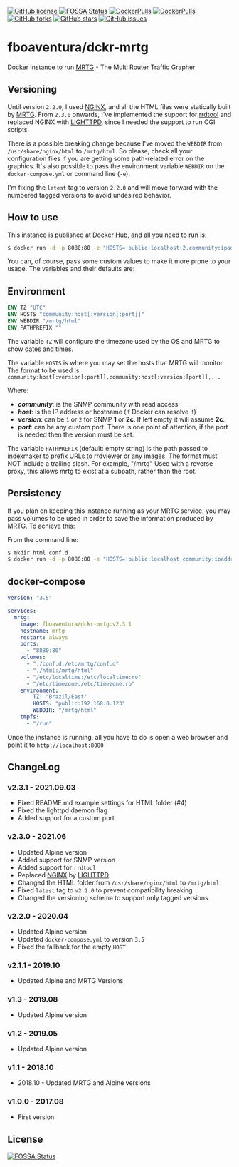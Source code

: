 [![GitHub license](https://img.shields.io/github/license/fboaventura/dckr-mrtg)](https://github.com/fboaventura/dckr-mrtg/blob/master/LICENSE)
[![FOSSA Status](https://app.fossa.io/api/projects/git%2Bgithub.com%2Ffboaventura%2Fdckr-mrtg.svg?type=shield)](https://app.fossa.io/projects/git%2Bgithub.com%2Ffboaventura%2Fdckr-mrtg?ref=badge_shield)
[![DockerPulls](https://img.shields.io/docker/pulls/fboaventura/dckr-mrtg.svg)](https://hub.docker.com/r/fboaventura/dckr-mrtg)
[![DockerPulls](https://img.shields.io/docker/stars/fboaventura/dckr-mrtg.svg)](https://hub.docker.com/r/fboaventura/dckr-mrtg)
[![GitHub forks](https://img.shields.io/github/forks/fboaventura/dckr-mrtg)](https://github.com/fboaventura/dckr-mrtg/network)
[![GitHub stars](https://img.shields.io/github/stars/fboaventura/dckr-mrtg)](https://github.com/fboaventura/dckr-mrtg/stargazers)
[![GitHub issues](https://img.shields.io/github/issues/fboaventura/dckr-mrtg)](https://github.com/fboaventura/dckr-mrtg/issues)

# fboaventura/dckr-mrtg

Docker instance to run [MRTG] - The Multi Router Traffic Grapher

## Versioning

Until version `2.2.0`, I used [NGINX], and all the HTML files were statically built by [MRTG].  From `2.3.0` onwards, I've implemented the support for [rrdtool](https://oss.oetiker.ch/rrdtool/) and replaced NGINX with [LIGHTTPD], since I needed the support to run CGI scripts.

There is a possible breaking change because I've moved the `WEBDIR` from `/usr/share/nginx/html` to `/mrtg/html`. So please, check all your configuration files if you are getting some path-related error on the graphics.  It's also possible to pass the environment variable `WEBDIR` on the `docker-compose.yml` or command line (`-e`).

I'm fixing the `latest` tag to version `2.2.0` and will move forward with the numbered tagged versions to avoid undesired behavior.

## How to use

This instance is published at [Docker Hub](https://hub.docker.com/r/fboaventura/dckr-mrtg/), and all you need to run is:

```bash
$ docker run -d -p 8080:80 -e "HOSTS='public:localhost:2,community:ipaddress'" fboaventura/dckr-mrtg:v2.3.0
```

You can, of course, pass some custom values to make it more prone to your usage.  The variables and their defaults are:

## Environment

```dockerfile
ENV TZ "UTC"
ENV HOSTS "community:host[:version[:port]]"
ENV WEBDIR "/mrtg/html"
ENV PATHPREFIX ""
```

The variable `TZ` will configure the timezone used by the OS and MRTG to show dates and times.

The variable `HOSTS` is where you may set the hosts that MRTG will monitor.  The format to be used is `community:host[:version[:port]],community:host[:version:[port]],...`

  Where:

  * **_community_**: is the SNMP community with read access
  * **_host_**: is the IP address or hostname (if Docker can resolve it)
  * **_version_**: can be `1` or `2` for SNMP **1** or **2c**.  If left empty it will assume **2c**.
  * **_port_**: can be any custom port.  There is one point of attention, if the port is needed then the version must be set.

The variable `PATHPREFIX` (default: empty string) is the path passed to indexmaker to prefix URLs to rrdviewer or any images.
 The format must NOT include a trailing slash.  For example, "/mrtg"
 Used with a reverse proxy, this allows mrtg to exist at a subpath, rather than the root.

## Persistency

If you plan on keeping this instance running as your MRTG service, you may pass volumes to be used in order to save the information produced by MRTG.  To achieve this:

From the command line:

```bash
$ mkdir html conf.d
$ docker run -d -p 8080:80 -e "HOSTS='public:localhost,community:ipaddress'" -v `pwd`/html:/mrtg/html -v `pwd`/conf.d:/etc/mrtg/conf.d fboaventura/dckr-mrtg:v2.3.1
```

## docker-compose

```yaml
version: "3.5"

services:
  mrtg:
    image: fboaventura/dckr-mrtg:v2.3.1
    hostname: mrtg
    restart: always
    ports:
      - "8880:80"
    volumes:
      - "./conf.d:/etc/mrtg/conf.d"
      - "./html:/mrtg/html"
      - "/etc/localtime:/etc/localtime:ro"
      - "/etc/timezone:/etc/timezone:ro"
    environment:
        TZ: "Brazil/East"
        HOSTS: "public:192.168.0.123"
        WEBDIR: "/mrtg/html"
    tmpfs:
      - "/run"
```

Once the instance is running, all you have to do is open a web browser and point it to `http://localhost:8080`

## ChangeLog

### v2.3.1 - 2021.09.03

- Fixed README.md example settings for HTML folder (#4)
- Fixed the lighttpd daemon flag
- Added support for a custom port

### v2.3.0 - 2021.06

- Updated Alpine version
- Added support for SNMP version
- Added support for `rrdtool`
- Replaced [NGINX] by [LIGHTTPD]
- Changed the HTML folder from `/usr/share/nginx/html` to `/mrtg/html`
- Fixed `latest` tag to `v2.2.0` to prevent compatibility breaking
- Changed the versioning schema to support only tagged versions

### v2.2.0 - 2020.04

- Updated Alpine version
- Updated `docker-compose.yml` to version `3.5`
- Fixed the fallback for the empty `HOST`

### v2.1.1 - 2019.10

- Updated Alpine and MRTG Versions

### v1.3 - 2019.08

- Updated Alpine version

### v1.2 - 2019.05

- Updated Alpine version

### v1.1 - 2018.10

- 2018.10 - Updated MRTG and Alpine versions

### v1.0.0 - 2017.08

- First version

## License
[![FOSSA Status](https://app.fossa.io/api/projects/git%2Bgithub.com%2Ffboaventura%2Fdckr-mrtg.svg?type=large)](https://app.fossa.io/projects/git%2Bgithub.com%2Ffboaventura%2Fdckr-mrtg?ref=badge_large)



[MRTG]: https://oss.oetiker.ch/mrtg/
[NGINX]: https://nginx.org
[LIGHTTPD]: http://www.lighttpd.net/
